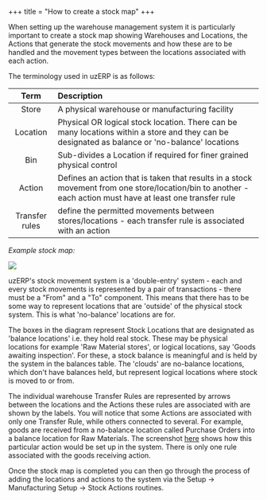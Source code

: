 +++
title = "How to create a stock map"
+++

When setting up the warehouse management system it is particularly important to create a stock map showing Warehouses and Locations, the Actions that generate the stock movements and how these are to be handled and the movement types between the locations associated with each action.

The terminology used in uzERP is as follows:

| Term | Description |
| :----: | :---- |
| Store | A physical warehouse or manufacturing facility |
| Location | Physical OR logical stock location. There can be many locations within a store and they can be designated as balance or 'no-balance' locations |
| Bin | Sub-divides a Location if required for finer grained physical control |
| Action | Defines an action that is taken that results in a stock movement from one store/location/bin to another - each action must have at least one transfer rule |
| Transfer rules | define the permitted movements between stores/locations - each transfer rule is associated with an action |

_Example stock map:_

![](/images/map.png)

uzERP's stock movement system is a 'double-entry' system - each and every stock movements is represented by a pair of transactions - there must be a "From" and a "To" component. This means that there has to be some way to represent locations that are 'outside' of the physical stock system. This is what 'no-balance' locations are for.

The boxes in the diagram represent Stock Locations that are designated as 'balance locations' i.e. they hold real stock. These may be physical locations for example 'Raw Material stores', or logical locations, say 'Goods awaiting inspection'. For these, a stock balance is meaningful and is held by the system in the balances table. The 'clouds' are no-balance locations, which don't have balances held, but represent logical locations where stock is moved to or from.

The individual warehouse Transfer Rules are represented by arrows between the locations and the Actions these rules are associated with are shown by the labels. You will notice that some Actions are associated with only one Transfer Rule, while others connected to several. For example, goods are received from a no-balance location called Purchase Orders into a balance location for Raw Materials. The screenshot [here](manufacturing_setup#menu_actions_transfer_rules) shows how this particular action would be set up in the system. There is only one rule associated with the goods receiving action.

Once the stock map is completed you can then go through the process of adding the locations and actions to the system via the Setup -> Manufacturing Setup -> Stock Actions routines.